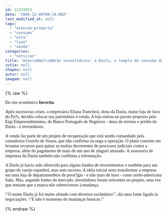 ```yaml
---
id: 12374953
date: "2006-12-06T09:34:00Z"
last_modified_at: null
tags:
  - "atencao-primaria"
  - "consumo"
  - "esta"
  - "luxo"
  - "venda"
categories:
  - "noticias"
title: "Aten\u00e7\u00e3o investidores: a Daslu, o templo de consumo de luxo, est\u00e1 \u00e0 venda"
sutia: null
chapeu: null
autor: null
imagem: null
---
```

{% raw %}
<p><P><FONT face=Verdana>Do site econômico<STRONG> Invertia</STRONG></FONT></P></p>
<p><P><FONT face=Verdana>Após sucessivas crises, a empresária Eliana Tranchesi, dona da Daslu, maior loja de luxo do Pa?s, decidiu colocar seu patrimônio à venda. A loja entrou no pacote proposto pela Ergi Empreendimentos, do Banco Português de Negócios - dona do terreno e prédio da Daslu - a investidores. </FONT></P></p>
<p><P><FONT face=Verdana>A venda faz parte de um projeto de recuperação que está sendo comandado pela consultoria Gouvêa de Souza, que não confirma ou nega a operação. O plano consiste em levantar recursos para quitar as multas decorrentes de processos judiciais contra a empresa, além do pagamento de mais de um ano de aluguel atrasado.&nbsp;A assessoria de imprensa da Daslu também não confirma a informação. </FONT></P></p>
<p><P><FONT face=Verdana>A Daslu já havia sido oferecida para alguns fundos de investimentos e também para um grupo de varejo espanhol, mas sem sucesso. A idéia inicial seria transformar a empresa em uma loja de departamenbtos de prest?gio - e não mais de luxo - como norte-americana Saks. Mas, segundo fontes do mercado, investidores foram reticentes ao projeto, uma vez que temiam que a marca não sobrevivesse à mudança. </FONT></P></p>
<p><P><FONT face=Verdana>\"O nome Daslu já foi muito afetado com diversos escândalos\", diz uma fonte ligada às negociações. \"E não é momento de mudanças bruscas.\" </FONT></P> </p>
{% endraw %}